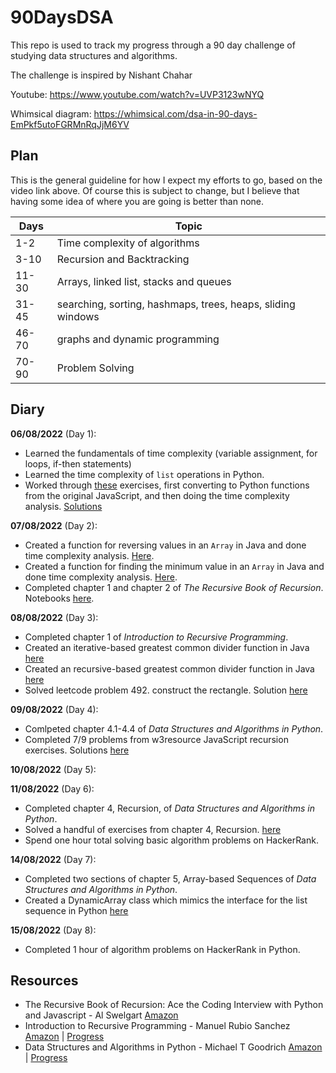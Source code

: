 # 90DaysDSA

This repo is used to track my progress through a 90 day challenge of studying data structures and algorithms. 

The challenge is inspired by Nishant Chahar 

Youtube: https://www.youtube.com/watch?v=UVP3123wNYQ

Whimsical diagram: https://whimsical.com/dsa-in-90-days-EmPkf5utoFGRMnRqJjM6YV

## Plan

This is the general guideline for how I expect my efforts to go, based on the video link above. Of course this is subject to change, but I believe that having some idea of where you are going is better than none.

<table>
    <thead>
        <th>Days</th>
        <th>Topic</th>
    </thead>
    <tbody>
        <tr>
            <td>1-2</td>
            <td>Time complexity of algorithms</td>
        </tr>
        <tr>
            <td>3-10</td>
            <td>Recursion and Backtracking</td>
        </tr>
        <tr>
            <td>11-30</td>
            <td>Arrays, linked list, stacks and queues</td>
        </tr>
        <tr>
            <td>31-45</td>
            <td>searching, sorting, hashmaps, trees, heaps, sliding windows</td>
        </tr>
        <tr>
            <td>46-70</td>
            <td>graphs and dynamic programming</td>
        </tr>
        <tr>
            <td>70-90</td>
            <td>Problem Solving</td>
        </tr>
    </tbody>
</table>

## Diary 

__06/08/2022__ (Day 1):
- Learned the fundamentals of time complexity (variable assignment, for loops, if-then statements)
- Learned the time complexity of `list` operations in Python.
- Worked through [these](https://www.learnhowtoprogram.com/computer-science/big-o-notation-and-binary-trees/big-o-practice) exercises, first converting to Python functions from the original JavaScript, and then doing the time complexity analysis. [Solutions](https://github.com/jakegodsall/90DaysDSA/blob/main/day1/BigOPractice.ipynb)

__07/08/2022__ (Day 2):
- Created a function for reversing values in an `Array` in Java and done time complexity analysis. [Here](https://github.com/jakegodsall/90DaysDSA/blob/main/day2/reverse-array/Main.java).
- Created a function for finding the minimum value in an `Array` in Java and done time complexity analysis. [Here](https://github.com/jakegodsall/90DaysDSA/blob/main/day2/min-element-array/Main.java).
- Completed chapter 1 and chapter 2 of _The Recursive Book of Recursion_. Notebooks [here](https://github.com/jakegodsall/90DaysDSA/tree/main/recursion-textbook).

__08/08/2022__ (Day 3):
- Completed chapter 1 of _Introduction to Recursive Programming_.
- Created an iterative-based greatest common divider function in Java [here](https://github.com/jakegodsall/90DaysDSA/blob/main/day3/gcd-iterative/Main.java)
- Created an recursive-based greatest common divider function in Java [here](https://github.com/jakegodsall/90DaysDSA/blob/main/day3/gcd-recursive/Main.java)
- Solved leetcode problem 492. construct the rectangle. Solution [here](https://github.com/jakegodsall/90DaysDSA/blob/main/day3/leetcode492/Main.java)

__09/08/2022__ (Day 4):
- Comlpeted chapter 4.1-4.4 of _Data Structures and Algorithms in Python_.
- Completed 7/9 problems from w3resource JavaScript recursion exercises. Solutions [here](https://github.com/jakegodsall/90DaysDSA/blob/main/day4/js-recursion-problems/script.js)


__10/08/2022__ (Day 5):


__11/08/2022__ (Day 6):
- Completed chapter 4, Recursion, of _Data Structures and Algorithms in Python_.
- Solved a handful of exercises from chapter 4, Recursion. [here](https://github.com/jakegodsall/90DaysDSA/blob/main/dsa-in-python/chapter-4-problems.ipynb)
- Spend one hour total solving basic algorithm problems on HackerRank.

__14/08/2022__ (Day 7):
- Completed two sections of chapter 5, Array-based Sequences of _Data Structures and Algorithms in Python_.
- Created a DynamicArray class which mimics the interface for the list sequence in Python [here](https://github.com/jakegodsall/90DaysDSA/blob/main/day6/python%20array-based-sequences.ipynb)

__15/08/2022__ (Day 8):
- Completed 1 hour of algorithm problems on HackerRank in Python.

## Resources

- The Recursive Book of Recursion: Ace the Coding Interview with Python and Javascript - Al Swelgart [Amazon](https://www.amazon.co.uk/Recursive-Book-Recursion-Interview-Javascript/dp/1718502028/ref=sr_1_1?keywords=the+recursive+book+of+recursion&qid=1659876526&sprefix=recursive+of+re%2Caps%2C76&sr=8-1)
- Introduction to Recursive Programming - Manuel Rubio Sanchez [Amazon](https://www.amazon.co.uk/Introduction-Recursive-Programming-Manuel-Rubio-Sanchez-ebook/dp/B07JZ6GP7Z/ref=sr_1_1?crid=2FLHDM0UL70LH&keywords=introduction+to+recursive+programming&qid=1659974216&sprefix=introduction+to+recursive+programming%2Caps%2C63&sr=8-1) | [Progress](https://docs.google.com/spreadsheets/d/1no70U56E3x83abBa5pOg_Hh5KiQwioTFQ_7oRzSzPeI/edit?usp=sharing)
- Data Structures and Algorithms in Python - Michael T Goodrich [Amazon](https://www.amazon.co.uk/Structures-Algorithms-Goodrich-Goldwasser-Hardcover/dp/B011DC80VY/ref=sr_1_8?keywords=data+structures+and+algorithms+in+python&qid=1660039781&sprefix=data+str%2Caps%2C68&sr=8-8) | [Progress](https://docs.google.com/spreadsheets/d/1IerB74N9q1_MIghIyTmv2-vxJe9Wpr8jNGJUZ9v73Ss/edit?usp=sharing)
